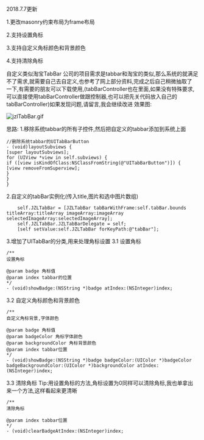 
2018.7.7更新

1.更改masonry约束布局为frame布局

2.支持设置角标

3.支持自定义角标颜色和背景颜色

4.支持清除角标



自定义类似淘宝TabBar
公司的项目需求是tabbar和淘宝的类似,那么系统的就满足不了需求,就需要自己去自定义,也参考了网上部分资料,完成之后自己稍微抽取了 一下,有需要的朋友可以下载使用,(tabBarController也在里面,如果没有特殊要求,可以直接使用tabBarController做跟控制器,也可以把先关代码放入自己的tabBarController)如果发现问题,请留言,我会继续改进
效果图:

![jzlTabBar.gif](https://upload-images.jianshu.io/upload_images/2278500-fbf8212547263c4f.gif?imageMogr2/auto-orient/strip)



思路:
1.移除系统tabbar的所有子控件,然后把自定义的tabbar添加到系统上面
```
//删除系统tabbar的UITabBarButton
- (void)layoutSubviews {
[super layoutSubviews];
for (UIView *view in self.subviews) {
if ([view isKindOfClass:NSClassFromString(@"UITabBarButton")]) {
[view removeFromSuperview];
}
}
}
```
2.自定义的tabBar实例化(传入title,图片和选中图片数组)
```
    self.JZLTabBar = [JZLTabBar tabBarWithFrame:self.tabBar.bounds titleArray:titleArray imageArray:imageArray selectedImageArray:selectedImageArray];
    self.JZLTabBar.JZLTabBarDelegate = self;
    [self setValue:self.JZLTabBar forKeyPath:@"tabBar"];
```
3.增加了UITabBar的分类,用来处理角标设置
3.1 设置角标
```
/**
设置角标

@param badge 角标值
@param index tabbar的位置
*/
- (void)showBadge:(NSString *)badge atIndex:(NSInteger)index;

```

3.2 自定义角标颜色和背景颜色
```
/**
自定义角标背景,字体颜色

@param badge 角标值
@param badgeColor 角标字体颜色
@param backgroundColor 角标背景颜色
@param index tabbar位置
*/
- (void)showBadge:(NSString *)badge badgeColor:(UIColor *)badgeColor badgeBackgroundColor:(UIColor *)backgroundColor atIndex:(NSInteger)index;
```
3.3 清除角标
Tip:用设置角标的方法,角标设置为0同样可以清除角标,我也单拿出来一个方法,这样看起来更清晰
```
/**
清除角标

@param index tabbar位置
*/
- (void)clearBadgeAtIndex:(NSInteger)index;
```
